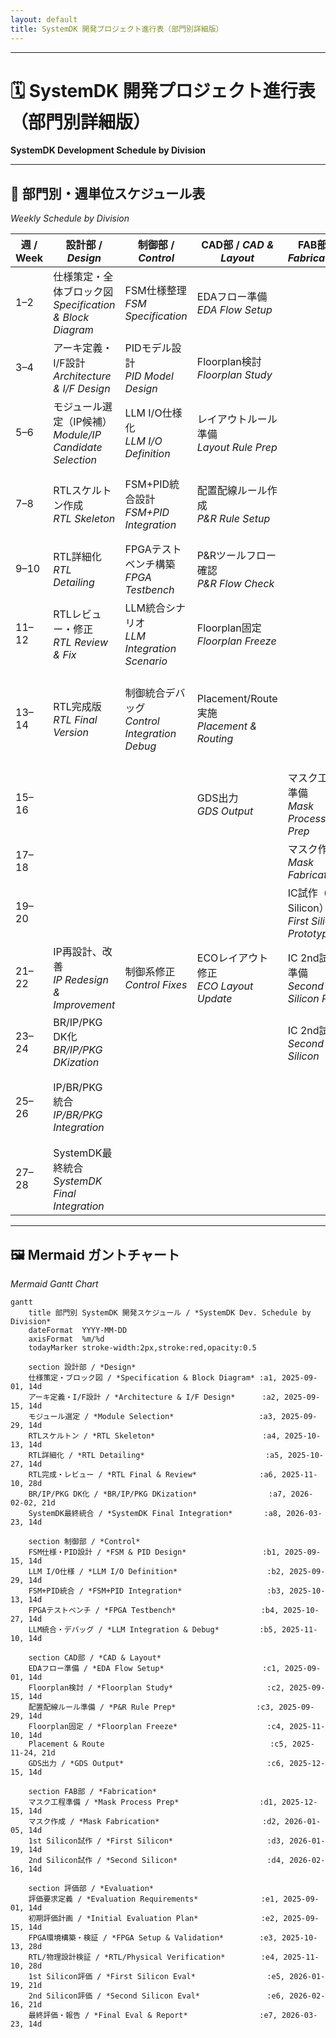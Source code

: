 ```yaml
---
layout: default
title: SystemDK 開発プロジェクト進行表（部門別詳細版）
---
```


---

# 🗓️ SystemDK 開発プロジェクト進行表（部門別詳細版）  
**SystemDK Development Schedule by Division**

---

## 📅 部門別・週単位スケジュール表  
*Weekly Schedule by Division*

| 週 / Week | 設計部 / *Design*        | 制御部 / *Control*          | CAD部 / *CAD & Layout*    | FAB部 / *Fabrication*     | 評価部 / *Evaluation*        |
|-----------|--------------------------|-----------------------------|---------------------------|---------------------------|-------------------------------|
| 1–2       | 仕様策定・全体ブロック図 <br>*Specification & Block Diagram* | FSM仕様整理 <br>*FSM Specification* | EDAフロー準備 <br>*EDA Flow Setup* |                           | 評価要求定義 <br>*Evaluation Requirements* |
| 3–4       | アーキ定義・I/F設計 <br>*Architecture & I/F Design* | PIDモデル設計 <br>*PID Model Design* | Floorplan検討 <br>*Floorplan Study* |                           | 初期評価計画 <br>*Initial Evaluation Plan* |
| 5–6       | モジュール選定（IP候補） <br>*Module/IP Candidate Selection* | LLM I/O仕様化 <br>*LLM I/O Definition* | レイアウトルール準備 <br>*Layout Rule Prep* |                           | FPGA検証計画 <br>*FPGA Validation Plan* |
| 7–8       | RTLスケルトン作成 <br>*RTL Skeleton* | FSM+PID統合設計 <br>*FSM+PID Integration* | 配置配線ルール作成 <br>*P&R Rule Setup* |                           | FPGA環境セットアップ <br>*FPGA Environment Setup* |
| 9–10      | RTL詳細化 <br>*RTL Detailing* | FPGAテストベンチ構築 <br>*FPGA Testbench* | P&Rツールフロー確認 <br>*P&R Flow Check* |                           | FPGA初期検証 <br>*Initial FPGA Validation* |
| 11–12     | RTLレビュー・修正 <br>*RTL Review & Fix* | LLM統合シナリオ <br>*LLM Integration Scenario* | Floorplan固定 <br>*Floorplan Freeze* |                           | RTL検証 <br>*RTL Verification* |
| 13–14     | RTL完成版 <br>*RTL Final Version* | 制御統合デバッグ <br>*Control Integration Debug* | Placement/Route実施 <br>*Placement & Routing* |                           | 物理設計検証（DRC/LVS支援） <br>*Physical Design Check (DRC/LVS)* |
| 15–16     |                          |                             | GDS出力 <br>*GDS Output*  | マスク工程準備 <br>*Mask Process Prep* | Tape-out前レビュー <br>*Pre-Tapeout Review* |
| 17–18     |                          |                             |                           | マスク作成 <br>*Mask Fabrication* |                           |
| 19–20     |                          |                             |                           | IC試作（1st Silicon） <br>*First Silicon Prototype* | ウエハテスト、初期評価 <br>*Wafer Test & Initial Eval* |
| 21–22     | IP再設計、改善 <br>*IP Redesign & Improvement* | 制御系修正 <br>*Control Fixes* | ECOレイアウト修正 <br>*ECO Layout Update* | IC 2nd試作準備 <br>*Second Silicon Prep* | 再評価 <br>*Re-Evaluation* |
| 23–24     | BR/IP/PKG DK化 <br>*BR/IP/PKG DKization* |                             |                           | IC 2nd試作 <br>*Second Silicon* | 再ウエハテスト <br>*Second Wafer Test* |
| 25–26     | IP/BR/PKG 統合 <br>*IP/BR/PKG Integration* |                             |                           |                           | 評価・システム統合支援 <br>*Evaluation & System Integration* |
| 27–28     | SystemDK最終統合 <br>*SystemDK Final Integration* |                             |                           |                           | 最終評価・報告 <br>*Final Evaluation & Report* |

---

## 🖼️ Mermaid ガントチャート  
*Mermaid Gantt Chart*

```mermaid
gantt
    title 部門別 SystemDK 開発スケジュール / *SystemDK Dev. Schedule by Division*
    dateFormat  YYYY-MM-DD
    axisFormat  %m/%d
    todayMarker stroke-width:2px,stroke:red,opacity:0.5

    section 設計部 / *Design*
    仕様策定・ブロック図 / *Specification & Block Diagram* :a1, 2025-09-01, 14d
    アーキ定義・I/F設計 / *Architecture & I/F Design*      :a2, 2025-09-15, 14d
    モジュール選定 / *Module Selection*                   :a3, 2025-09-29, 14d
    RTLスケルトン / *RTL Skeleton*                        :a4, 2025-10-13, 14d
    RTL詳細化 / *RTL Detailing*                           :a5, 2025-10-27, 14d
    RTL完成・レビュー / *RTL Final & Review*              :a6, 2025-11-10, 28d
    BR/IP/PKG DK化 / *BR/IP/PKG DKization*                :a7, 2026-02-02, 21d
    SystemDK最終統合 / *SystemDK Final Integration*       :a8, 2026-03-23, 14d

    section 制御部 / *Control*
    FSM仕様・PID設計 / *FSM & PID Design*                 :b1, 2025-09-15, 14d
    LLM I/O仕様 / *LLM I/O Definition*                    :b2, 2025-09-29, 14d
    FSM+PID統合 / *FSM+PID Integration*                   :b3, 2025-10-13, 14d
    FPGAテストベンチ / *FPGA Testbench*                   :b4, 2025-10-27, 14d
    LLM統合・デバッグ / *LLM Integration & Debug*         :b5, 2025-11-10, 14d

    section CAD部 / *CAD & Layout*
    EDAフロー準備 / *EDA Flow Setup*                      :c1, 2025-09-01, 14d
    Floorplan検討 / *Floorplan Study*                     :c2, 2025-09-15, 14d
    配置配線ルール準備 / *P&R Rule Prep*                  :c3, 2025-09-29, 14d
    Floorplan固定 / *Floorplan Freeze*                    :c4, 2025-11-10, 14d
    Placement & Route                                     :c5, 2025-11-24, 21d
    GDS出力 / *GDS Output*                                :c6, 2025-12-15, 14d

    section FAB部 / *Fabrication*
    マスク工程準備 / *Mask Process Prep*                  :d1, 2025-12-15, 14d
    マスク作成 / *Mask Fabrication*                       :d2, 2026-01-05, 14d
    1st Silicon試作 / *First Silicon*                     :d3, 2026-01-19, 14d
    2nd Silicon試作 / *Second Silicon*                    :d4, 2026-02-16, 14d

    section 評価部 / *Evaluation*
    評価要求定義 / *Evaluation Requirements*              :e1, 2025-09-01, 14d
    初期評価計画 / *Initial Evaluation Plan*              :e2, 2025-09-15, 14d
    FPGA環境構築・検証 / *FPGA Setup & Validation*        :e3, 2025-10-13, 28d
    RTL/物理設計検証 / *RTL/Physical Verification*        :e4, 2025-11-10, 28d
    1st Silicon評価 / *First Silicon Eval*                :e5, 2026-01-19, 21d
    2nd Silicon評価 / *Second Silicon Eval*               :e6, 2026-02-16, 21d
    最終評価・報告 / *Final Eval & Report*                :e7, 2026-03-23, 14d
```
